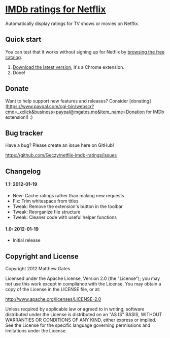 [IMDb ratings for Netflix](https://github.com/Geczy/netflix-imdb-ratings)
=======================

Automatically display ratings for TV shows or movies on Netflix.

Quick start
------------

You can test that it works without signing up for Netflix by [browsing the free catalog](https://signup.netflix.com/BrowseSelection).

1. [Download the latest version](https://chrome.google.com/webstore/detail/netflix-imdb-ratings/laclklcdckbolhgghhmffhcpdjobddbf), it's a Chrome extension.
2. Done!

Donate
------------

Want to help support new features and releases? Consider [donating](https://www.paypal.com/cgi-bin/webscr?cmd=_xclick&business=paypal@mgates.me&item_name=Donation for IMDb extension!) :)

Bug tracker
------------

Have a bug? Please create an issue here on GitHub!

https://github.com/Geczy/netflix-imdb-ratings/issues

Changelog
------------

#### 1.1: 2012-01-19
* New: Cache ratings rather than making new requests
* Fix: Trim whitespace from titles
* Tweak: Remove the extension's button in the toolbar
* Tweak: Reorganize file structure
* Tweak: Cleaner code with useful helper functions

#### 1.0: 2012-01-19
* Initial release

Copyright and License
---------------------

Copyright 2012 Matthew Gates

Licensed under the Apache License, Version 2.0 (the "License"); you may not use this work except in
compliance with the License. You may obtain a copy of the License in the LICENSE file, or at:

http://www.apache.org/licenses/LICENSE-2.0

Unless required by applicable law or agreed to in writing, software distributed under the License is
distributed on an "AS IS" BASIS, WITHOUT WARRANTIES OR CONDITIONS OF ANY KIND, either express or implied.
See the License for the specific language governing permissions and limitations under the License.